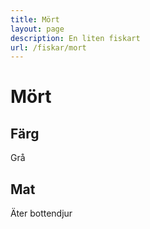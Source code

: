 ```yaml
---
title: Mört
layout: page
description: En liten fiskart
url: /fiskar/mort
---
```


# Mört

## Färg
Grå

## Mat
Äter bottendjur
